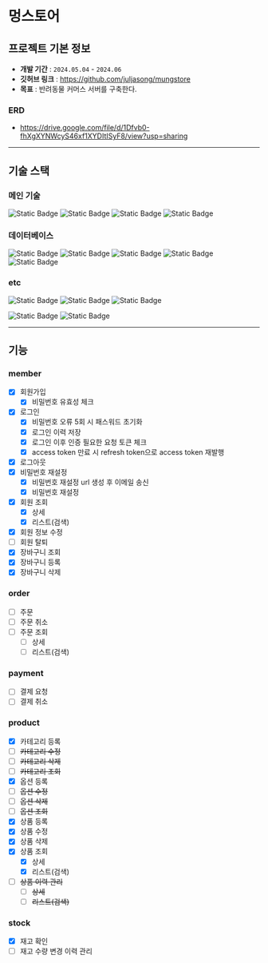 # 멍스토어

## 프로젝트 기본 정보
- **개발 기간** : `2024.05.04` - `2024.06`
- **깃허브 링크** : https://github.com/juljasong/mungstore
- **목표** : 반려동물 커머스 서버를 구축한다.

### ERD
- https://drive.google.com/file/d/1Dfvb0-fhXgXYNWcyS46xf1XYDItISyF8/view?usp=sharing
---

## 기술 스택
### 메인 기술
![Static Badge](https://img.shields.io/badge/java%2017-007396?style=for-the-badge&logo=Java&logoColor=white)
![Static Badge](https://img.shields.io/badge/Spring-6DB33F?style=for-the-badge&logo=Spring&logoColor=white)
![Static Badge](https://img.shields.io/badge/spring%20boot%203.2.5-6DB33F?style=for-the-badge&logo=springboot&logoColor=white)
![Static Badge](https://img.shields.io/badge/spring%20security-6DB33F?style=for-the-badge&logo=springsecurity&logoColor=white)

### 데이터베이스
![Static Badge](https://img.shields.io/badge/mysql-4479A1?style=for-the-badge&logo=mysql&logoColor=white)
![Static Badge](https://img.shields.io/badge/spring%20data%20jpa-6DB33F?style=for-the-badge&logo=jpa&logoColor=white)
![Static Badge](https://img.shields.io/badge/qeurydsl-007396?style=for-the-badge&logo=qeurydsl&logoColor=white)
![Static Badge](https://img.shields.io/badge/redis-DC382D?style=for-the-badge&logo=redis&logoColor=white)
![Static Badge](https://img.shields.io/badge/flyway-CC0200?style=for-the-badge&logo=flyway&logoColor=white)

### etc
![Static Badge](https://img.shields.io/badge/docker-2496ED?style=for-the-badge&logo=docker&logoColor=white)
![Static Badge](https://img.shields.io/badge/gradle-02303A?style=for-the-badge&logo=gradle&logoColor=white)
![Static Badge](https://img.shields.io/badge/swagger-85EA2D?style=for-the-badge&logo=swagger&logoColor=white)

![Static Badge](https://img.shields.io/badge/mailgun-F06B66?style=for-the-badge&logo=mailgun&logoColor=white)
![Static Badge](https://img.shields.io/badge/open%20feign-6DB33F?style=for-the-badge&logo=openfeign&logoColor=white)

---

## 기능
### member
- [x] 회원가입
  - [x] 비밀번호 유효성 체크
- [x] 로그인
  - [x] 비밀번호 오류 5회 시 패스워드 초기화
  - [x] 로그인 이력 저장
  - [x] 로그인 이후 인증 필요한 요청 토큰 체크
  - [x] access token 만료 시 refresh token으로 access token 재발행
- [x] 로그아웃
- [x] 비밀번호 재설정
  - [x] 비밀번호 재설정 url 생성 후 이메일 송신
  - [x] 비밀번호 재설정
- [x] 회원 조회
  - [x] 상세
  - [x] 리스트(검색)
- [x] 회원 정보 수정
- [ ] 회원 탈퇴
- [x] 장바구니 조회
- [x] 장바구니 등록
- [x] 장바구니 삭제

### order
- [ ] 주문
- [ ] 주문 취소
- [ ] 주문 조회
  - [ ] 상세
  - [ ] 리스트(검색)

### payment
- [ ] 결제 요청
- [ ] 결제 취소

### product
- [x] 카테고리 등록
- [ ] ~~카테고리 수정~~
- [ ] ~~카테고리 삭제~~
- [ ] ~~카테고리 조회~~
- [x] 옵션 등록
- [ ] ~~옵션 수정~~
- [ ] ~~옵션 삭제~~
- [ ] ~~옵션 조회~~
- [x] 상품 등록
- [x] 상품 수정
- [x] 상품 삭제
- [x] 상품 조회
  - [x] 상세
  - [x] 리스트(검색)
- [ ] ~~상품 이력 관리~~
  - [ ] ~~상세~~
  - [ ] ~~리스트(검색)~~

### stock
- [x] 재고 확인
- [ ] 재고 수량 변경 이력 관리